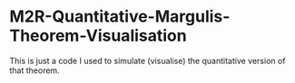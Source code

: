 # M2R-Quantitative-Margulis-Theorem-Visualisation
This is just a code I used to simulate (visualise) the quantitative version of that theorem.
